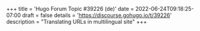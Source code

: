 +++
title = 'Hugo Forum Topic #39226 (de)'
date = 2022-06-24T09:18:25-07:00
draft = false
details = 'https://discourse.gohugo.io/t/39226'
description = "Translating URLs in multilingual site"
+++
